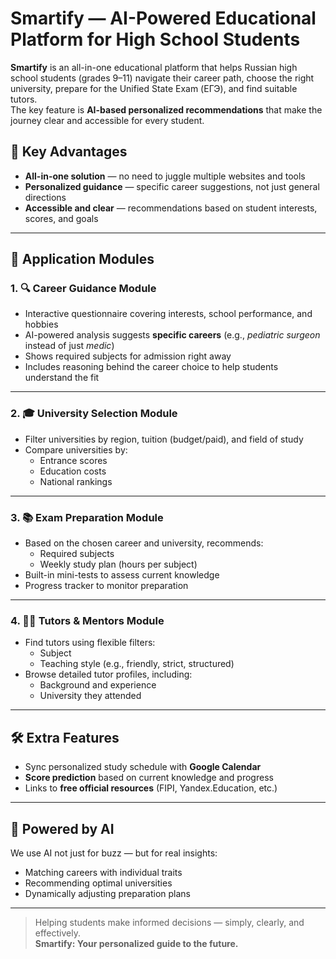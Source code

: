 # Smartify — AI-Powered Educational Platform for High School Students

**Smartify** is an all-in-one educational platform that helps Russian high school students (grades 9–11) navigate their career path, choose the right university, prepare for the Unified State Exam (ЕГЭ), and find suitable tutors.  
The key feature is **AI-based personalized recommendations** that make the journey clear and accessible for every student.

## 🚀 Key Advantages

- **All-in-one solution** — no need to juggle multiple websites and tools  
- **Personalized guidance** — specific career suggestions, not just general directions  
- **Accessible and clear** — recommendations based on student interests, scores, and goals  

---

## 🧩 Application Modules

### 1. 🔍 Career Guidance Module

- Interactive questionnaire covering interests, school performance, and hobbies  
- AI-powered analysis suggests **specific careers** (e.g., _pediatric surgeon_ instead of just _medic_)  
- Shows required subjects for admission right away  
- Includes reasoning behind the career choice to help students understand the fit

---

### 2. 🎓 University Selection Module

- Filter universities by region, tuition (budget/paid), and field of study  
- Compare universities by:
  - Entrance scores
  - Education costs
  - National rankings

---

### 3. 📚 Exam Preparation Module

- Based on the chosen career and university, recommends:
  - Required subjects
  - Weekly study plan (hours per subject)
- Built-in mini-tests to assess current knowledge  
- Progress tracker to monitor preparation

---

### 4. 👩‍🏫 Tutors & Mentors Module

- Find tutors using flexible filters:
  - Subject
  - Teaching style (e.g., friendly, strict, structured)
- Browse detailed tutor profiles, including:
  - Background and experience
  - University they attended

---

## 🛠️ Extra Features

- Sync personalized study schedule with **Google Calendar**  
- **Score prediction** based on current knowledge and progress  
- Links to **free official resources** (FIPI, Yandex.Education, etc.)

---

## 🧠 Powered by AI

We use AI not just for buzz — but for real insights:
- Matching careers with individual traits
- Recommending optimal universities
- Dynamically adjusting preparation plans

---

> Helping students make informed decisions — simply, clearly, and effectively.  
**Smartify: Your personalized guide to the future.**
